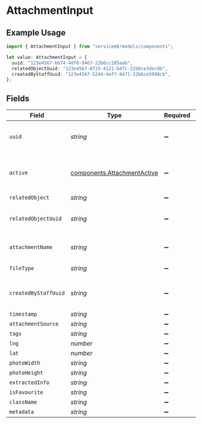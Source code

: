 # AttachmentInput

## Example Usage

```typescript
import { AttachmentInput } from "servicem8/models/components";

let value: AttachmentInput = {
  uuid: "123e4567-bb74-4df0-9467-22b6cc285aab",
  relatedObjectUuid: "123e4567-0725-4121-b47c-22b6ce3dec0b",
  createdByStaffUuid: "123e4567-5244-4af7-8471-22b6ce5998cb",
};
```

## Fields

| Field                                                                      | Type                                                                       | Required                                                                   | Description                                                                | Example                                                                    |
| -------------------------------------------------------------------------- | -------------------------------------------------------------------------- | -------------------------------------------------------------------------- | -------------------------------------------------------------------------- | -------------------------------------------------------------------------- |
| `uuid`                                                                     | *string*                                                                   | :heavy_minus_sign:                                                         | Unique identifier for this record                                          | 123e4567-bb74-4df0-9467-22b6cc285aab                                       |
| `active`                                                                   | [components.AttachmentActive](../../models/components/attachmentactive.md) | :heavy_minus_sign:                                                         | Record active/deleted flag.  Valid values are [0,1]                        |                                                                            |
| `relatedObject`                                                            | *string*                                                                   | :heavy_minus_sign:                                                         | N/A                                                                        |                                                                            |
| `relatedObjectUuid`                                                        | *string*                                                                   | :heavy_minus_sign:                                                         | N/A                                                                        | 123e4567-0725-4121-b47c-22b6ce3dec0b                                       |
| `attachmentName`                                                           | *string*                                                                   | :heavy_minus_sign:                                                         | The security roles description                                             |                                                                            |
| `fileType`                                                                 | *string*                                                                   | :heavy_minus_sign:                                                         | Location's name                                                            |                                                                            |
| `createdByStaffUuid`                                                       | *string*                                                                   | :heavy_minus_sign:                                                         | N/A                                                                        | 123e4567-5244-4af7-8471-22b6ce5998cb                                       |
| `timestamp`                                                                | *string*                                                                   | :heavy_minus_sign:                                                         | N/A                                                                        |                                                                            |
| `attachmentSource`                                                         | *string*                                                                   | :heavy_minus_sign:                                                         | N/A                                                                        |                                                                            |
| `tags`                                                                     | *string*                                                                   | :heavy_minus_sign:                                                         | N/A                                                                        |                                                                            |
| `lng`                                                                      | *number*                                                                   | :heavy_minus_sign:                                                         | N/A                                                                        |                                                                            |
| `lat`                                                                      | *number*                                                                   | :heavy_minus_sign:                                                         | N/A                                                                        |                                                                            |
| `photoWidth`                                                               | *string*                                                                   | :heavy_minus_sign:                                                         | N/A                                                                        |                                                                            |
| `photoHeight`                                                              | *string*                                                                   | :heavy_minus_sign:                                                         | N/A                                                                        |                                                                            |
| `extractedInfo`                                                            | *string*                                                                   | :heavy_minus_sign:                                                         | N/A                                                                        |                                                                            |
| `isFavourite`                                                              | *string*                                                                   | :heavy_minus_sign:                                                         | N/A                                                                        |                                                                            |
| `className`                                                                | *string*                                                                   | :heavy_minus_sign:                                                         | N/A                                                                        |                                                                            |
| `metadata`                                                                 | *string*                                                                   | :heavy_minus_sign:                                                         | N/A                                                                        |                                                                            |